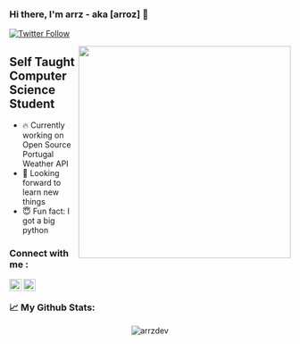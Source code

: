 ### Hi there, I'm arrz - aka [arroz] 👋  

[![Twitter Follow](https://img.shields.io/twitter/follow/arrztk?color=1DA1F2&logo=twitter&style=for-the-badge)](https://twitter.com/intent/follow?screen_name=arrztk)

<img align='right' src="https://media1.giphy.com/media/26gQt4FJ6gd6DUGFW/giphy.gif" width="380">




## Self Taught Computer Science Student
- 🔥 Currently working on Open Source Portugal Weather API 
- 🤗 Looking forward to learn new things
- 😇 Fun fact: I got a big python


### Connect with me :

[<img align="left" alt="codeSTACKr | Twitter" width="22px" src="https://cdn.jsdelivr.net/npm/simple-icons@v3/icons/twitter.svg" />][twitter]
[<img align="left" alt="codeSTACKr | Instagram" width="22px" src="https://cdn.jsdelivr.net/npm/simple-icons@v3/icons/instagram.svg" />][instagram]



[twitter]: https://twitter.com/arrztk
[instagram]: https://www.instagram.com/arrz.t

</br>


### 📈  My Github Stats:

<p align="center"> <img src="https://github-readme-stats.vercel.app/api?username=arrzdev&show_icons=true&theme=gotham" alt="arrzdev" />


<br/>
